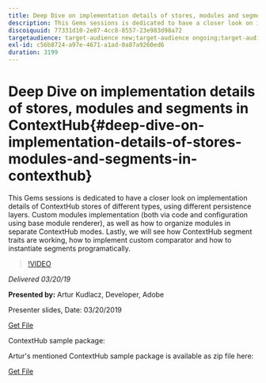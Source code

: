 ```yaml
---
title: Deep Dive on implementation details of stores, modules and segments in ContextHub
description: This Gems sessions is dedicated to have a closer look on implementation details of ContextHub stores of different types, using different persistence layers. Custom modules implementation (both via code and configuration using base module renderer), as well as how to organize modules in separate ContextHub modes. Lastly, we will see how ContextHub segment traits are working, how to implement custom comparator and how to instantiate segments programatically.
discoiquuid: 77331d10-2e87-4cc8-8557-23e983d98a72
targetaudience: target-audience new;target-audience ongoing;target-audience upgrader
exl-id: c56b8724-a97e-4671-a1ad-0a87a9260ed6
duration: 3199
---
```

# Deep Dive on implementation details of stores, modules and segments in ContextHub{#deep-dive-on-implementation-details-of-stores-modules-and-segments-in-contexthub}

This Gems sessions is dedicated to have a closer look on implementation details of ContextHub stores of different types, using different persistence layers. Custom modules implementation (both via code and configuration using base module renderer), as well as how to organize modules in separate ContextHub modes. Lastly, we will see how ContextHub segment traits are working, how to implement custom comparator and how to instantiate segments programatically.

>[!VIDEO](https://video.tv.adobe.com/v/27010/?quality=9)

*Delivered 03/20/19*

**Presented by:** Artur Kudlacz, Developer, Adobe

Presenter slides, Date: 03/20/2019

[Get File](assets/aem-gems-contexthubdeepdive-03202019.pdf)

ContextHub sample package:  

Artur's mentioned ContextHub sample package is available as zip file here:

[Get File](/gems2019/assets/contexthub-gems-deep-dive-1.0.zip)